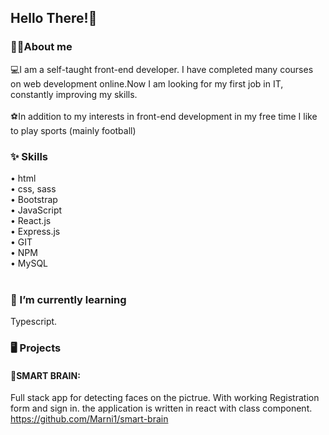 ## Hello There!👋

<!--
**Marni1/Marni1** is a ✨ _special_ ✨ repository because its `README.md` (this file) appears on your GitHub profile.

Here are some ideas to get you started:

- 🔭 I’m currently working on ...
- 🌱 I’m currently learning ...
- 👯 I’m looking to collaborate on ...
- 🤔 I’m looking for help with ...
- 💬 Ask me about ...
- 📫 How to reach me: ...
- 😄 Pronouns: ...
- ⚡ Fun fact: ...
-->
### 🏋️‍♂️About me 
💻I am a self-taught front-end developer.  I have completed many courses on web development online.Now I am looking for my first job in IT, constantly improving my skills.<br><br>
⚽In addition to my interests in front-end development in my free time I like to play sports (mainly football)

### ✨ Skills <br>
• html <br>
• css, sass<br>
• Bootstrap<br>
• JavaScript<br>
• React.js<br>
• Express.js<br>
• GIT<br>
• NPM<br>
• MySQL<br><br>
### 🌱 I’m currently learning
Typescript.<br>
### 🖥 Projects 
#### 🧠SMART BRAIN:
Full stack app for detecting faces on the pictrue. With working Registration form and sign in.
the application is written in react with class component.
https://github.com/Marni1/smart-brain






